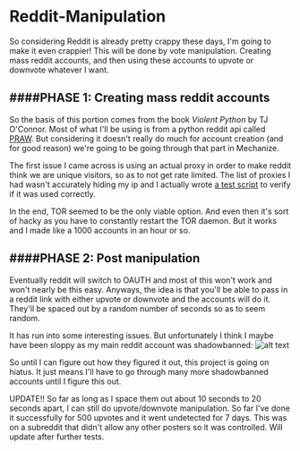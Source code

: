 # Reddit-Manipulation

So considering Reddit is already pretty crappy these days, I'm going to make it even crappier! This will be done by vote manipulation. Creating mass reddit accounts, and then using these accounts to upvote or downvote whatever I want. 

####PHASE 1: Creating mass reddit accounts
---------------------------

So the basis of this portion comes from the book *Violent Python* by TJ O'Connor. Most of what I'll be using is from a python reddit api called [PRAW](https://praw.readthedocs.org/en/v3.0.0/). But considering it doesn't really do much for account creation (and for good reason) we're going to be going through that part in Mechanize. 

The first issue I came across is using an actual proxy in order to make reddit think we are unique visitors, so as to not get rate limited. The list of proxies I had wasn't accurately hiding my ip and I actually wrote [a test script](https://github.com/THEMVFFINMAN/Reddit-Manipulation/blob/master/ProxyTester.py) to verify if it was used correctly. 

In the end, TOR seemed to be the only viable option. And even then it's sort of hacky as you have to constantly restart the TOR daemon. But it works and I made like a 1000 accounts in an hour or so. 

####PHASE 2: Post manipulation
---------------------------

Eventually reddit will switch to OAUTH and most of this won't work and won't nearly be this easy. Anyways, the idea is that you'll be able to pass in a reddit link with either upvote or downvote and the accounts will do it. They'll be spaced out by a random number of seconds so as to seem random. 

It has run into some interesting issues. But unfortunately I think I maybe have been sloppy as my main reddit account was shadowbanned: ![alt text](http://i.imgur.com/md7nJXa.png "RIP /u/blendt")

So until I can figure out how they figured it out, this project is going on hiatus. It just means I'll have to go through many more shadowbanned accounts until I figure this out. 

UPDATE!! So far as long as I space them out about 10 seconds to 20 seconds apart, I can still do upvote/downvote manipulation. So far I've done it successfully for 500 upvotes and it went undetected for 7 days. This was on a subreddit that didn't allow any other posters so it was controlled. Will update after further tests.
